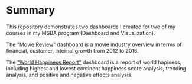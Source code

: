 # Summary

This repository demonstrates two dashboards I created for two of my courses in my MSBA program (Dashboard and Visualization). 

The ["Movie Review"](https://github.com/vincyxia/dashboard-and-visualization/blob/master/Movie_Review.pdf) dashboard is a movie industry overview in terms of financial, customer, internal growth from 2012 to 2016.

The ["World Happiness Report"](https://github.com/vincyxia/dashboard-and-visualization/blob/master/World%20Hapiness%20Report.pdf) dashboard is a report of world hapiness, including highest and lowest continent happiness score analysis, trending analysis, and positive and negative effects analysis.
